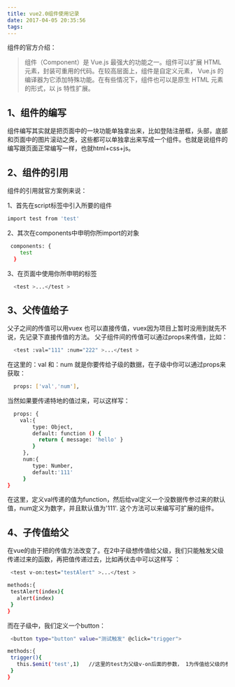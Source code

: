 ```yaml
---
title: vue2.0组件使用记录
date: 2017-04-05 20:35:56
tags:
---
```

组件的官方介绍：
> 组件（Component）是 Vue.js 最强大的功能之一。组件可以扩展 HTML 元素，封装可重用的代码。在较高层面上，组件是自定义元素， Vue.js 的编译器为它添加特殊功能。在有些情况下，组件也可以是原生 HTML 元素的形式，以 js 特性扩展。

## 1、组件的编写 ##

组件编写其实就是把页面中的一块功能单独拿出来，比如登陆注册框，头部，底部和页面中的图片滚动之类，这些都可以单独拿出来写成一个组件。也就是说组件的编写跟页面正常编写一样，也就html+css+js。
<!--more-->

## 2、组件的引用 ##
组件的引用就官方案例来说：

1、首先在script标签中引入所要的组件

``` bash
import test from 'test'
```
 
2、其次在components中申明你所import的对象
 
``` bash
 components: {
    test 
  }
```
3、在页面中使用你所申明的标签
``` bash
  <test >...</test >
```
    
## 3、父传值给子 ##
父子之间的传值可以用vuex 也可以直接传值，vuex因为项目上暂时没用到就先不说，先记录下直接传值的方法。
父子组件间的传值可以通过props来传值，比如：
``` bash
  <test :val="111" :num="222" >...</test >
```
在这里的：val 和：num 就是你要传给子级的数据，在子级中你可以通过props来获取：
``` bash
  props: ['val','num'],
```
当然如果要传递特地的值过来，可以这样写：
``` bash
  props: {
    val:{  
        type: Object,
        default: function () {
          return { message: 'hello' }
        }
     },
     num:{  
        type: Number,
        default:'111'
     }
}
```

在这里，定义val传递的值为function，然后给val定义一个没数据传参过来的默认值，num定义为数字，并且默认值为'111'.
这个方法可以来编写可扩展的组件。

## 4、子传值给父 ##
在vue的由于把的传值方法改变了。在2中子级想传值给父级，我们只能触发父级传递过来的函数，再把值传递过去，比如再伏击中可以这样写 ：
``` bash
 <test v-on:test="testAlert" >...</test >

methods:{
 testAlert(index){
   alert(index)
 }
}
```

而在子级中，我们定义一个button：
``` bash
 <button type="button" value="测试触发" @click="trigger">

methods:{
 trigger(){
   this.$emit('test',1)   //这里的test为父级v-on后面的参数， 1为传值给父级的参数
 }
}
```
